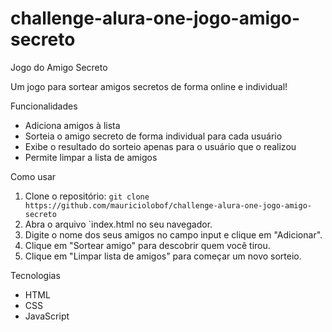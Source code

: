 # challenge-alura-one-jogo-amigo-secreto
Jogo do Amigo Secreto

Um jogo para sortear amigos secretos de forma online e individual!

Funcionalidades

* Adiciona amigos à lista
* Sorteia o amigo secreto de forma individual para cada usuário
* Exibe o resultado do sorteio apenas para o usuário que o realizou
* Permite limpar a lista de amigos

Como usar

1. Clone o repositório: `git clone https://github.com/mauriciolobof/challenge-alura-one-jogo-amigo-secreto`
2. Abra o arquivo `index.html no seu navegador.
3. Digite o nome dos seus amigos no campo input e clique em "Adicionar".
4. Clique em "Sortear amigo" para descobrir quem você tirou.
5. Clique em "Limpar lista de amigos" para começar um novo sorteio.

Tecnologias

* HTML
* CSS
* JavaScript
